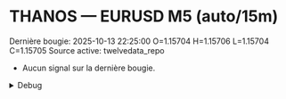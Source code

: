 # THANOS — EURUSD M5 (auto/15m)
Dernière bougie: 2025-10-13 22:25:00  O=1.15704  H=1.15706  L=1.15704  C=1.15705
Source active: twelvedata_repo

- Aucun signal sur la dernière bougie.

<details><summary>Debug</summary>

- TD_API_KEY manquant.

</details>